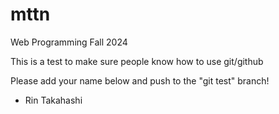 # mttn
Web Programming Fall 2024

This is a test to make sure people know how to use git/github

Please add your name below and push to the "git test" branch!

- Rin Takahashi